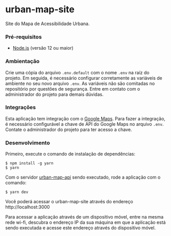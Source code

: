 # urban-map-site

Site do Mapa de Acessibilidade Urbana.

### Pré-requisitos

- [Node.js](https://nodejs.org) (versão 12 ou maior)


### Ambientação
Crie uma cópia do arquivo `.env.default` com o nome `.env` na raíz do projeto. Em seguida, é necessário configurar corretamente as variáveis de ambiente no seu novo arquivo `.env`. As variáveis não são comitadas no repositório por questões de segurança. Entre em contato com o administrador do projeto para demais dúvidas.

### Integrações
Esta aplicação tem integração com o [Google Maps](https://developers.google.com/maps/documentation/javascript/tutorial). Para fazer a integração, é necessário configurável a chave de API do Google Maps no arquivo `.env`. Contate o administrador do projeto para ter acesso a chave.


### Desenvolvimento

Primeiro, execute o comando de instalação de dependências:
```
$ npm install -g yarn
$ yarn
```


Com o servidor [urban-map-api](https://github.com/lucascomp/urban-map-api) sendo executado, rode a aplicação com o comando:
```
$ yarn dev
```

Você poderá acessar o urban-map-site através do endereço http://localhost:3000

Para acessar a aplicação através de um dispositivo móvel, entre na mesma rede wi-fi, descubra o endereço IP da sua máquina em que a aplicação está sendo executada e acesse este endereço através do dispositivo móvel.
